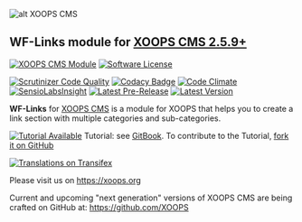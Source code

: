 ![alt XOOPS CMS](https://xoops.org/images/logoXoops4GithubRepository.png)
## WF-Links module for [XOOPS CMS 2.5.9+](https://xoops.org)
[![XOOPS CMS Module](https://img.shields.io/badge/XOOPS%20CMS-Module-blue.svg)](https://xoops.org)
[![Software License](https://img.shields.io/badge/license-GPL-brightgreen.svg?style=flat)](LICENSE)

[![Scrutinizer Code Quality](https://img.shields.io/scrutinizer/g/mambax7/wflinks.svg?style=flat)](https://scrutinizer-ci.com/g/mambax7/wflinks/?branch=master)
[![Codacy Badge](https://api.codacy.com/project/badge/grade/2d27c0023ee54f0b9ba2b5d17a68b2a5)](https://www.codacy.com/app/mambax7/wflinks)
[![Code Climate](https://img.shields.io/codeclimate/github/mambax7/wflinks.svg?style=flat)](https://codeclimate.com/github/mambax7/wflinks)
[![SensioLabsInsight](https://insight.sensiolabs.com/projects/9dc918fe-ea63-4675-832c-8f6c74cdf78f/mini.png)](https://insight.sensiolabs.com/projects/9dc918fe-ea63-4675-832c-8f6c74cdf78f)
[![Latest Pre-Release](https://img.shields.io/github/tag/XoopsModules25x/wflinks.svg?style=flat)](https://github.com/XoopsModules25x/wflinks/tags/)
[![Latest Version](https://img.shields.io/github/release/XoopsModules25x/wflinks.svg?style=flat)](https://github.com/XoopsModules25x/wflinks/releases/)

**WF-Links** for [XOOPS CMS](https://xoops.org) is a module for XOOPS that helps you to create a link section with multiple categories and sub-categories. 

[![Tutorial Available](https://xoops.org/images/tutorial-available-blue.svg)](https://www.gitbook.com/book/xoops/xoops-wflinks-module/) Tutorial: see [GitBook](https://www.gitbook.com/book/xoops/xoops-wflinks-module/). 
To contribute to the Tutorial, [fork it on GitHub](https://github.com/XoopsDocs/wflinks-tutorial)

[![Translations on Transifex](https://xoops.org/images/translations-transifex-blue.svg)](https://www.transifex.com/xoops) 

Please visit us on https://xoops.org

Current and upcoming "next generation" versions of XOOPS CMS are being crafted on GitHub at: https://github.com/XOOPS
